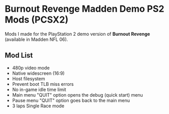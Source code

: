 # Burnout Revenge Madden Demo PS2 Mods (PCSX2)

Mods I made for the PlayStation 2 demo version of **Burnout Revenge** (available in Madden NFL 06).

## Mod List
- 480p video mode
- Native widescreen (16:9)
- Host filesystem
- Prevent boot TLB miss errors
- No in-game idle time limit
- Main menu "QUIT" option opens the debug (quick start) menu
- Pause menu "QUIT" option goes back to the main menu
- 3 laps Single Race mode
